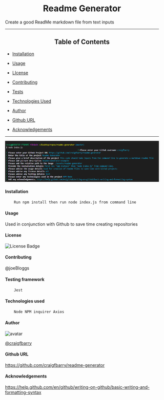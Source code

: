 
# <div align="center">Readme Generator</div>


 Create a good ReadMe markdown file from text inputs

*****
## <div align="center">Table of Contents</div>

* [Installation](https://github.com/craigfbarry/readme-generator#installation)

* [Usage](https://github.com/craigfbarry/readme-generator#usage)

* [LIcense](https://github.com/craigfbarry/readme-generator#license)

* [Contributing](https://github.com/craigfbarry/readme-generator#contributing)

* [Tests](https://github.com/craigfbarry/readme-generator#testing-framework)

* [Technologies Used](https://github.com/craigfbarry/readme-generator#technologies-used)

* [Author](https://github.com/craigfbarry/readme-generator#author)

* [Github URL](https://github.com/craigfbarry/readme-generator#github)

* [Acknowledgements](https://github.com/craigfbarry/readme-generator#acknowledgements)



*****
![Readme example](./assets/readme-generator.png)

#### Installation

        Run npm install then run node index.js from command line

#### Usage

Used in conjunction with Github to save time creating repositories

#### License

![License Badge](https://img.shields.io/badge/Licence-mit-green)

#### Contributing

@joeBloggs

#### Testing framework

        Jest

#### Technologies used

        Node NPM inquirer Axios

#### Author

<img src="https://avatars0.githubusercontent.com/u/59948059?v=4" alt="avatar" width="100" height="100">

[@craigfbarry](https://github.com/craigfbarry/)

#### Github URL

https://github.com/craigfbarry/readme-generator

#### Acknowledgements

https://help.github.com/en/github/writing-on-github/basic-writing-and-formatting-syntax


    